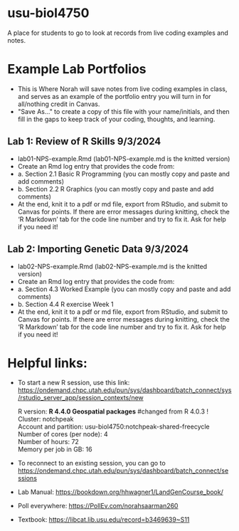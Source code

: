 # usu-biol4750
A place for students to go to look at records from live coding examples and notes.

# Example Lab Portfolios  
- This is Where Norah will save notes from live coding examples in class, and serves as an example of the portfolio entry you will turn in for all/nothing credit in Canvas.
 - "Save As..." to create a copy of this file with your name/initials, and then fill in the gaps to keep track of your coding, thoughts, and learning.
   
## Lab 1: Review of R Skills 9/3/2024
 - lab01-NPS-example.Rmd (lab01-NPS-example.md is the knitted version)
 - Create an Rmd log entry that provides the code from:
 - a. Section 2.1 Basic R Programming (you can mostly copy and paste and add comments)
 - b. Section 2.2 R Graphics (you can mostly copy and paste and add comments)
 - At the end, knit it to a pdf or md file, export from RStudio, and submit to Canvas for points. If there are error messages during knitting, check the ‘R Markdown’ tab for the code line number and try to fix it. Ask for help if you need it!

## Lab 2: Importing Genetic Data 9/3/2024
 - lab02-NPS-example.Rmd (lab02-NPS-example.md is the knitted version)
 - Create an Rmd log entry that provides the code from:
 - a. Section 4.3 Worked Example (you can mostly copy and paste and add comments)
 - b. Section 4.4 R exercise Week 1 
 - At the end, knit it to a pdf or md file, export from RStudio, and submit to Canvas for points. If there are error messages during knitting, check the ‘R Markdown’ tab for the code line number and try to fix it. Ask for help if you need it!




# Helpful links:  
  
- To start a new R session, use this link: <https://ondemand.chpc.utah.edu/pun/sys/dashboard/batch_connect/sys/rstudio_server_app/session_contexts/new>
     
    R version: **R 4.4.0 Geospatial packages** #changed from R 4.0.3 !    
    Cluster: notchpeak  
    Account and partition: usu-biol4750:notchpeak-shared-freecycle   
    Number of cores (per node): 4   
    Number of hours: 72  
    Memory per job in GB: 16
   
- To reconnect to an existing session, you can go to <https://ondemand.chpc.utah.edu/pun/sys/dashboard/batch_connect/sessions>

- Lab Manual: <https://bookdown.org/hhwagner1/LandGenCourse_book/>

- Poll everywhere: <https://PollEv.com/norahsaarman260>

- Textbook: <https://libcat.lib.usu.edu/record=b3469639~S11>
